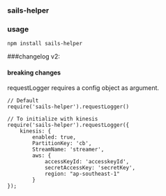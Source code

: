 ### sails-helper

### usage
```
npm install sails-helper
```

###changelog v2:

#### breaking changes
requestLogger requires a config object as argument.

```
// Default
require('sails-helper').requestLogger()

// To initialize with kinesis
require('sails-helper').requestLogger({
    kinesis: {
        enabled: true,
        PartitionKey: 'cb',
        StreamName: 'streamer',
        aws: {
            accessKeyId: 'accesskeyId',
            secretAccessKey: 'secretKey',
            region: "ap-southeast-1"
        }
});
```
